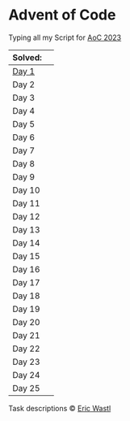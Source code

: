 # Advent of Code

Typing all my Script for [AoC 2023](https://adventofcode.com/2023/)

| Solved:        |     |
|:-------------- |:--- |
| [Day 1](day01) |     |
| Day 2          |     |
| Day 3          |     |
| Day 4          |     |
| Day 5          |     |
| Day 6          |     |
| Day 7          |     |
| Day 8          |     |
| Day 9          |     |
| Day 10         |     |
| Day 11         |     |
| Day 12         |     |
| Day 13         |     |
| Day 14         |     |
| Day 15         |     |
| Day 16         |     |
| Day 17         |     |
| Day 18         |     |
| Day 19         |     |
| Day 20         |     |
| Day 21         |     |
| Day 22         |     |
| Day 23         |     |
| Day 24         |     |
| Day 25         |     |

Task descriptions © [Eric Wastl](https://github.com/topaz)

